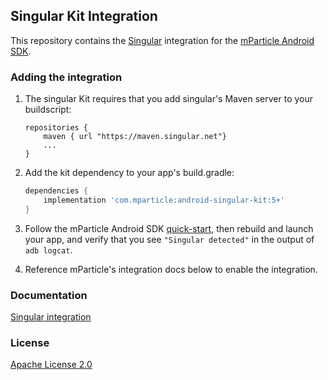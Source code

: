 ## Singular Kit Integration

This repository contains the [Singular](https://www.singular.net/) integration for the [mParticle Android SDK](https://github.com/mParticle/mparticle-android-sdk).

### Adding the integration

1. The singular Kit requires that you add singular's Maven server to your buildscript:

    ```
    repositories {
        maven { url "https://maven.singular.net"}
        ...
    }
    ```

1. Add the kit dependency to your app's build.gradle:

    ```groovy
    dependencies {
        implementation 'com.mparticle:android-singular-kit:5+'
    }
    ```
2. Follow the mParticle Android SDK [quick-start](https://github.com/mParticle/mparticle-android-sdk), then rebuild and launch your app, and verify that you see `"Singular detected"` in the output of `adb logcat`.
3. Reference mParticle's integration docs below to enable the integration.

### Documentation

[Singular integration](https://docs.mparticle.com/?java#singular)

### License

[Apache License 2.0](https://www.apache.org/licenses/LICENSE-2.0)
